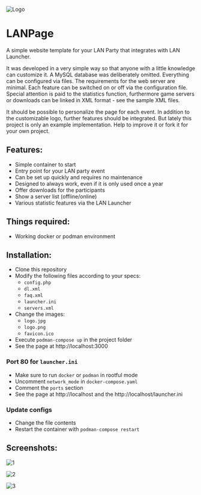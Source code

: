 ![Logo](https://github.com/eti-lan/LANPage/blob/master/assets/lan_page.png?raw=true) 
# LANPage
A simple website template for your LAN Party that integrates with LAN Launcher.

It was developed in a very simple way so that anyone with a little knowledge can customize it. A MySQL database was deliberately omitted. Everything can be configured via files. The requirements for the web server are minimal. Each feature can be switched on or off via the configuration file. Special attention is paid to the statistics function, furthermore game servers or downloads can be linked in XML format - see the sample XML files.

It should be possible to personalize the page for each event. In addition to the customizable logo, further features should be integrated. But lately this project is only an example implementation. Help to improve it or fork it for your own project.

## Features:

* Simple container to start
* Entry point for your LAN party event
* Can be set up quickly and requires no maintenance
* Designed to always work, even if it is only used once a year
* Offer downloads for the participants
* Show a server list (offline/online)
* Various statistic features via the LAN Launcher

## Things required:

* Working docker or podman environment

## Installation:

- Clone this repository
- Modify the following files according to your specs:
  - `config.php`
  - `dl.xml`
  - `faq.xml`
  - `launcher.ini`
  - `servers.xml`
- Change the images:
  - `logo.jpg`
  - `logo.png`
  - `favicon.ico`
- Execute `podman-compose up` in the project folder
- See the page at http://localhost:3000

### Port 80 for `launcher.ini`

- Make sure to run `docker` or `podman` in rootful mode
- Uncomment `network_mode` in `docker-compose.yaml`
- Comment the `ports` section
- See the page at http://localhost and the http://localhost/launcher.ini

### Update configs

- Change the file contents
- Restart the container with `podman-compose restart`

## Screenshots:

![1](https://raw.githubusercontent.com/eti-lan/LANPage/master/_screenshots/1.png) 

![2](https://raw.githubusercontent.com/eti-lan/LANPage/master/_screenshots/2.png) 

![3](https://raw.githubusercontent.com/eti-lan/LANPage/master/_screenshots/3.png) 
